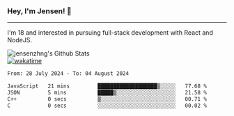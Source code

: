 ### Hey, I'm Jensen! 👋

---

I'm 18 and interested in pursuing full-stack development with React and NodeJS.

![jensenzhng's Github Stats](https://github-readme-stats.vercel.app/api?username=jensenzhng&theme=dark&show_icons=true&count_private=true)
<br />
[![wakatime](https://wakatime.com/badge/user/cbfc263d-3611-4e36-8278-8fad45fe3f62.svg)](https://wakatime.com/@cbfc263d-3611-4e36-8278-8fad45fe3f62)

<!--START_SECTION:waka-->

```txt
From: 28 July 2024 - To: 04 August 2024

JavaScript   21 mins         ███████████████████▒░░░░░   77.68 %
JSON         5 mins          █████▒░░░░░░░░░░░░░░░░░░░   21.58 %
C++          0 secs          ▒░░░░░░░░░░░░░░░░░░░░░░░░   00.71 %
C            0 secs          ░░░░░░░░░░░░░░░░░░░░░░░░░   00.02 %
```

<!--END_SECTION:waka-->
